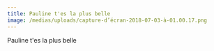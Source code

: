 ```yaml
---
title: Pauline t'es la plus belle
image: /medias/uploads/capture-d’écran-2018-07-03-à-01.00.17.png
---
```

Pauline t'es la plus belle

